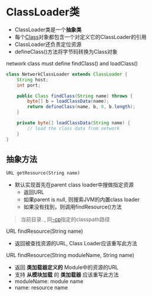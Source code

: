 # ClassLoader类

- ClassLoader类是一个**抽象类**
- 每个[Class](Java_Reflect_Class.md)对象都包含一个对定义它的ClassLoader的引用
- ClassLoader还负责定位资源
- defineClass()方法将字节码转换为Class对象

network class must define findClass() and loadClass()

```java
class NetworkClassLoader extends ClassLoader {
    String host;
    int port;

    public Class findClass(String name) throws {
        byte[] b = loadClassData(name);
        return defineClass(name, b, 0, b.length);
    }

    private byte[] loadClassData(String name) {
        // load the class data from network 
    }
}
```

## 抽象方法

`URL getResource(String name)`

- 默认实现首先在parent class loader中搜做指定资源
  - 返回URL
  - 如果parent is null, 则搜索JVM的内置class loader
  - 如果没有找到，则调用findResource()方法

> 当前目录`.`, 同[-cp](Java_Command_Java.md)指定的classpath路径

URL findResource(String name)

- 返回被查找资源的URL, Class Loader应该重写此方法

URL findResource(String moduleName, String name)

- 返回 **类加载器定义的** Module中的资源的URL
- 支持 **从模块加载** 的 **类加载器** 应该重写此方法
- moduleName: module name
- name: resource name
